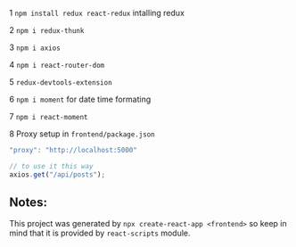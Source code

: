 1 `npm install redux react-redux` intalling redux

2 `npm i redux-thunk`

3 `npm i axios`

4 `npm i react-router-dom`

5 `redux-devtools-extension`

6 `npm i moment` for date time formating

7 `npm i react-moment`

8 Proxy setup in `frontend/package.json`

```js
"proxy": "http://localhost:5000"

// to use it this way
axios.get("/api/posts");
```

## Notes:

This project was generated by `npx create-react-app <frontend>` so keep in mind that it is provided by `react-scripts` module.